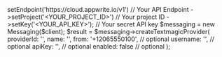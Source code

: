<?php

use Appwrite\Client;
use Appwrite\Services\Messaging;

$client = (new Client())
    ->setEndpoint('https://cloud.appwrite.io/v1') // Your API Endpoint
    ->setProject('&lt;YOUR_PROJECT_ID&gt;') // Your project ID
    ->setKey('&lt;YOUR_API_KEY&gt;'); // Your secret API key

$messaging = new Messaging($client);

$result = $messaging->createTextmagicProvider(
    providerId: '<PROVIDER_ID>',
    name: '<NAME>',
    from: '+12065550100', // optional
    username: '<USERNAME>', // optional
    apiKey: '<API_KEY>', // optional
    enabled: false // optional
);